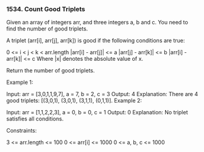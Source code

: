 ### 1534. Count Good Triplets

Given an array of integers arr, and three integers a, b and c. You need to find the number of good triplets.

A triplet (arr[i], arr[j], arr[k]) is good if the following conditions are true:

0 <= i < j < k < arr.length
|arr[i] - arr[j]| <= a
|arr[j] - arr[k]| <= b
|arr[i] - arr[k]| <= c
Where |x| denotes the absolute value of x.

Return the number of good triplets.

 

Example 1:

Input: arr = [3,0,1,1,9,7], a = 7, b = 2, c = 3
Output: 4
Explanation: There are 4 good triplets: [(3,0,1), (3,0,1), (3,1,1), (0,1,1)].
Example 2:

Input: arr = [1,1,2,2,3], a = 0, b = 0, c = 1
Output: 0
Explanation: No triplet satisfies all conditions.
 

Constraints:

3 <= arr.length <= 100
0 <= arr[i] <= 1000
0 <= a, b, c <= 1000